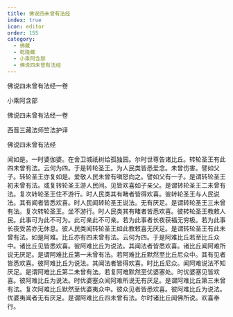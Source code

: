 ```yaml
---
title: 佛说四未曾有法经
index: true
icon: editor
order: 155
category:
  - 佛藏
  - 乾隆藏
  - 小乘阿含部
  - 佛说四未曾有法经
---
```


佛说四未曾有法经一卷  

小乘阿含部  

佛说四未曾有法经一卷  

西晋三藏法师竺法护译  

佛说四未曾有法经  

闻如是。一时婆伽婆。在舍卫城祇树给孤独园。尔时世尊告诸比丘。转轮圣王有此四未曾有法。云何为四。于是转轮圣王。为人民类皆悉爱念。未曾伤害。譬如父子。转轮圣王亦复如是。爱敬人民未曾有嗔怒向之。譬如父有一子。是谓转轮圣王初未曾有法。或复转轮圣王游人民间。见皆欢喜如子亲父。是谓转轮圣王二未曾有法。复次转轮圣王住不游行。时人民类其有睹者皆得欢喜。彼转轮圣王与人民说法。其有闻者皆悉欢喜。时人民闻转轮圣王说法。无有厌足。是谓转轮圣王三未曾有法。复次转轮圣王。坐不游行。时人民类其有睹者皆悉欢喜。彼转轮圣王教敕人民。此事可为此不可为。此可亲此不可亲。若为此事者长夜获福无穷极。若为此事长夜受苦亦无休息。彼人民类闻转轮圣王如此教敕喜无厌足。是谓转轮圣王有此未曾有法。如是阿难。比丘亦有四未曾有法。云何为四。于是阿难比丘若至比丘众中。诸比丘见皆悉欢喜。彼阿难比丘为说法。其闻法者皆悉欢喜。诸比丘闻阿难所说无厌足。是谓阿难比丘第一未曾有法。若阿难比丘默然至比丘尼众中。其有见者皆悉欢喜。彼阿难比丘为说法。其闻法者皆得欢喜。时比丘尼众。闻阿难说法不知厌足。是谓阿难比丘第二未曾有法。若复阿难默然至优婆塞处。时优婆塞见皆欢喜。彼阿难比丘为说法。时优婆塞众闻阿难所说无有厌足。是谓阿难比丘第三未曾有法。复次阿难比丘默然至优婆夷众中。彼众见者皆悉欢喜。彼阿难比丘为说法。优婆夷闻者无有厌足。是谓阿难比丘四未曾有法。尔时诸比丘闻佛所说。欢喜奉行。  
